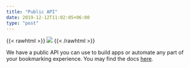 ```yaml
---
title: "Public API"
date: 2019-12-12T11:02:05+06:00
type: "post"
---
```


{{< rawhtml >}}
  <img class="inpage-hero" src="/images/public_api.svg"/>
{{< /rawhtml >}}

We have a public API you can use to build apps or automate any part of your bookmarking experience.
You may find the docs [here](https://tefter.io/docs/api).
